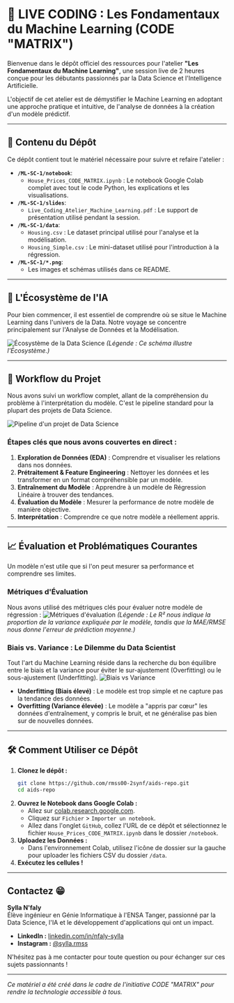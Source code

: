 # 🚀 LIVE CODING : Les Fondamentaux du Machine Learning (CODE "MATRIX")

Bienvenue dans le dépôt officiel des ressources pour l'atelier **"Les Fondamentaux du Machine Learning"**, une session live de 2 heures conçue pour les débutants passionnés par la Data Science et l'Intelligence Artificielle.

L'objectif de cet atelier est de démystifier le Machine Learning en adoptant une approche pratique et intuitive, de l'analyse de données à la création d'un modèle prédictif.

---

## 🎯 Contenu du Dépôt

Ce dépôt contient tout le matériel nécessaire pour suivre et refaire l'atelier :

*   **`/ML-SC-1/notebook`**:
    *   `House_Prices_CODE_MATRIX.ipynb` : Le notebook Google Colab complet avec tout le code Python, les explications et les visualisations.
*   **`/ML-SC-1/slides`**:
    *   `Live_Coding_Atelier_Machine_Learning.pdf` : Le support de présentation utilisé pendant la session.
*   **`/ML-SC-1/data`**:
    *   `Housing.csv` : Le dataset principal utilisé pour l'analyse et la modélisation.
    *   `Housing_Simple.csv` : Le mini-dataset utilisé pour l'introduction à la régression.
*   **`/ML-SC-1/*.png`**:
    *   Les images et schémas utilisés dans ce README.

---

## 🔬 L'Écosystème de l'IA

Pour bien commencer, il est essentiel de comprendre où se situe le Machine Learning dans l'univers de la Data. Notre voyage se concentre principalement sur l'Analyse de Données et la Modélisation.

![Écosystème de la Data Science](/ML-SC-1/ECO-SYS.png)
*(Légende : Ce schéma illustre l'Écosystème.)*

---

## 🔧 Workflow du Projet

Nous avons suivi un workflow complet, allant de la compréhension du problème à l'interprétation du modèle. C'est le pipeline standard pour la plupart des projets de Data Science.

![Pipeline d'un projet de Data Science](/ML-SC-1/machine-learning-pipeline.png)

### Étapes clés que nous avons couvertes en direct :
1.  **Exploration de Données (EDA)** : Comprendre et visualiser les relations dans nos données.
2.  **Prétraitement & Feature Engineering** : Nettoyer les données et les transformer en un format compréhensible par un modèle.
3.  **Entraînement du Modèle** : Apprendre à un modèle de Régression Linéaire à trouver des tendances.
4.  **Évaluation du Modèle** : Mesurer la performance de notre modèle de manière objective.
5.  **Interprétation** : Comprendre ce que notre modèle a réellement appris.

---

## 📈 Évaluation et Problématiques Courantes

Un modèle n'est utile que si l'on peut mesurer sa performance et comprendre ses limites.

### Métriques d'Évaluation
Nous avons utilisé des métriques clés pour évaluer notre modèle de régression :
![Métriques d'évaluation](/ML-SC-1/EVALUATION.png)
*(Légende : Le R² nous indique la proportion de la variance expliquée par le modèle, tandis que la MAE/RMSE nous donne l'erreur de prédiction moyenne.)*

### Biais vs. Variance : Le Dilemme du Data Scientist
Tout l'art du Machine Learning réside dans la recherche du bon équilibre entre le biais et la variance pour éviter le sur-ajustement (Overfitting) ou le sous-ajustement (Underfitting).
![Biais vs Variance](/ML-SC-1/FITING-PROB.png)
*   **Underfitting (Biais élevé)** : Le modèle est trop simple et ne capture pas la tendance des données.
*   **Overfitting (Variance élevée)** : Le modèle a "appris par cœur" les données d'entraînement, y compris le bruit, et ne généralise pas bien sur de nouvelles données.

---

## 🛠️ Comment Utiliser ce Dépôt

1.  **Clonez le dépôt :**
    ```bash
    git clone https://github.com/rmss00-2synf/aids-repo.git
    cd aids-repo
    ```
2.  **Ouvrez le Notebook dans Google Colab :**
    *   Allez sur [colab.research.google.com](https://colab.research.google.com).
    *   Cliquez sur `Fichier` > `Importer un notebook`.
    *   Allez dans l'onglet `GitHub`, collez l'URL de ce dépôt et sélectionnez le fichier `House_Prices_CODE_MATRIX.ipynb` dans le dossier `/notebook`.
3.  **Uploadez les Données :**
    *   Dans l'environnement Colab, utilisez l'icône de dossier sur la gauche pour uploader les fichiers CSV du dossier `/data`.
4.  **Exécutez les cellules !**

---

## Contactez 😁

**Sylla N'faly**  
Élève ingénieur en Génie Informatique à l'ENSA Tanger, passionné par la Data Science, l'IA et le développement d'applications qui ont un impact.

*   **LinkedIn :** [linkedin.com/in/nfaly-sylla](https://linkedin.com/in/nfaly-sylla)
*   **Instagram :** [@sylla.rmss](https://www.instagram.com/sylla.rmss/)

N'hésitez pas à me contacter pour toute question ou pour échanger sur ces sujets passionnants !

---
*Ce matériel a été créé dans le cadre de l'initiative CODE "MATRIX" pour rendre la technologie accessible à tous.*

